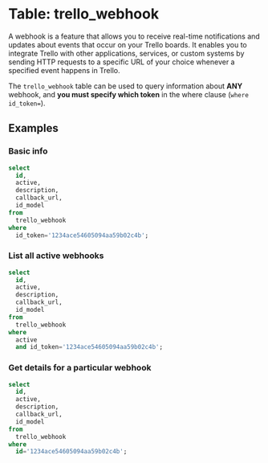 # Table: trello_webhook

A webhook is a feature that allows you to receive real-time notifications and updates about events that occur on your Trello boards. It enables you to integrate Trello with other applications, services, or custom systems by sending HTTP requests to a specific URL of your choice whenever a specified event happens in Trello.

The `trello_webhook` table can be used to query information about **ANY** webhook, and **you must specify which token** in the where clause (`where id_token=`).

## Examples

### Basic info

```sql
select
  id,
  active,
  description,
  callback_url,
  id_model
from
  trello_webhook
where 
  id_token='1234ace54605094aa59b02c4b';
```

### List all active webhooks

```sql
select
  id,
  active,
  description,
  callback_url,
  id_model
from 
  trello_webhook
where
  active
  and id_token='1234ace54605094aa59b02c4b';
```

### Get details for a particular webhook

```sql
select
  id,
  active,
  description,
  callback_url,
  id_model
from
  trello_webhook
where
  id='1234ace54605094aa59b02c4b';
```